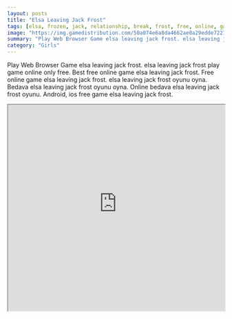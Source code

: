 ```yaml
---
layout: posts
title: "Elsa Leaving Jack Frost"
tags: [elsa, frozen, jack, relationship, break, frost, free, online, games, oyna, game, free, games, play, play, games]
image: "https://img.gamedistribution.com/50a074e6a8da4662ae0a29edde722179.jpg"
summary: "Play Web Browser Game elsa leaving jack frost. elsa leaving jack frost play game online only free. Best free online game elsa leaving jack frost. Free online game elsa leaving jack frost. elsa leaving jack frost oyunu oyna. Bedava elsa leaving jack frost oyunu oyna. Online bedava elsa leaving jack frost oyunu. Android, ios free game elsa leaving jack frost."
category: "Girls"
---
```


Play Web Browser Game elsa leaving jack frost. elsa leaving jack frost play game online only free. Best free online game elsa leaving jack frost. Free online game elsa leaving jack frost. elsa leaving jack frost oyunu oyna. Bedava elsa leaving jack frost oyunu oyna. Online bedava elsa leaving jack frost oyunu. Android, ios free game elsa leaving jack frost.

<iframe width="100%" height="480px;" src="https://flash.gamedistribution.com?game=50a074e6a8da4662ae0a29edde722179"></iframe>